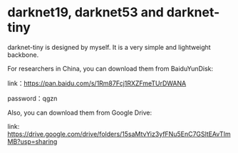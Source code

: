 # darknet19, darknet53 and darknet-tiny
darknet-tiny is designed by myself. It is a very simple and lightweight backbone.

For researchers in China, you can download them from BaiduYunDisk:

link：https://pan.baidu.com/s/1Rm87Fcj1RXZFmeTUrDWANA 

password：qgzn


Also, you can download them from Google Drive:

link: https://drive.google.com/drive/folders/15saMtvYiz3yfFNu5EnC7GSltEAvTImMB?usp=sharing
